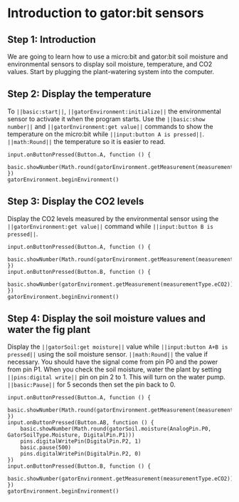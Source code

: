 # Introduction to gator:bit sensors

## Step 1: Introduction

We are going to learn how to use a micro:bit and gator:bit soil moisture and environmental sensors to display soil moisture, temperature, and CO2 values. Start by plugging the plant-watering system into the computer.

## Step 2: Display the temperature

To ``||basic:start||``, ``||gatorEnvironment:initialize||`` the environmental sensor to activate it when the program starts. Use the ``||basic:show number||`` and ``||gatorEnvironment:get value||`` commands to show the temperature on the micro:bit while ``||input:button A is pressed||``. ``||math:Round||`` the temperature so it is easier to read. 

```blocks
input.onButtonPressed(Button.A, function () {
    basic.showNumber(Math.round(gatorEnvironment.getMeasurement(measurementType.degreesF)))
})
gatorEnvironment.beginEnvironment()
```

## Step 3: Display the CO2 levels

Display the CO2 levels measured by the environmental sensor using the ``||gatorEnvironment:get value||`` command while ``||input:button B is pressed||``.

```blocks
input.onButtonPressed(Button.A, function () {
    basic.showNumber(Math.round(gatorEnvironment.getMeasurement(measurementType.degreesF)))
})
input.onButtonPressed(Button.B, function () {
    basic.showNumber(gatorEnvironment.getMeasurement(measurementType.eCO2))
})
gatorEnvironment.beginEnvironment()
```

## Step 4: Display the soil moisture values and water the fig plant

Display the ``||gatorSoil:get moisture||`` value while ``||input:button A+B is pressed||`` using the soil moisture sensor. ``||math:Round||`` the value if necessary. You should have the signal come from pin P0 and the power from pin P1. When you check the soil moisture, water the plant by setting ``||pins:digital write||`` pin on pin 2 to 1. This will turn on the water pump. ``||basic:Pause||`` for 5 seconds then set the pin back to 0.

```blocks
input.onButtonPressed(Button.A, function () {
    basic.showNumber(Math.round(gatorEnvironment.getMeasurement(measurementType.degreesF)))
})
input.onButtonPressed(Button.AB, function () {
    basic.showNumber(Math.round(gatorSoil.moisture(AnalogPin.P0, GatorSoilType.Moisture, DigitalPin.P1)))
    pins.digitalWritePin(DigitalPin.P2, 1)
    basic.pause(500)
    pins.digitalWritePin(DigitalPin.P2, 0)
})
input.onButtonPressed(Button.B, function () {
    basic.showNumber(gatorEnvironment.getMeasurement(measurementType.eCO2))
})
gatorEnvironment.beginEnvironment()
```